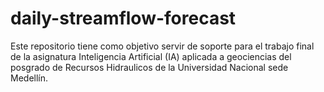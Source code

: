 # daily-streamflow-forecast
Este repositorio tiene como objetivo servir de soporte para el trabajo final de la asignatura Inteligencia Artificial (IA) aplicada a geociencias del posgrado de Recursos Hidraulicos de la Universidad Nacional sede Medellín.
